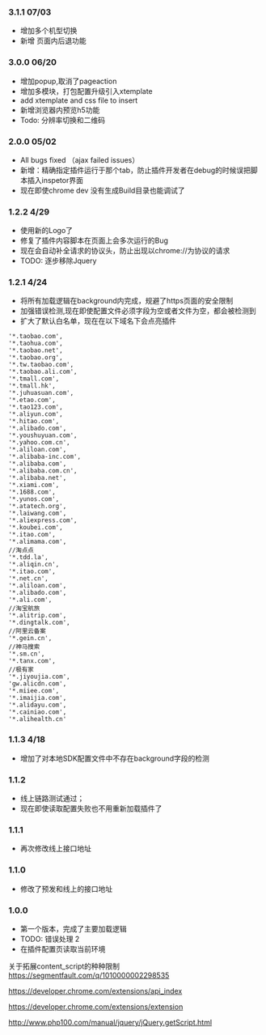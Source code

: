 
### 3.1.1 07/03
- 增加多个机型切换
- 新增 页面内后退功能


### 3.0.0 06/20
- 增加popup,取消了pageaction
- 增加多模块，打包配置升级引入xtemplate
- add xtemplate and css file to insert
- 新增浏览器内预览h5功能
- Todo: 分辨率切换和二维码

### 2.0.0 05/02
- All bugs fixed （ajax failed issues）
- 新增：精确指定插件运行于那个tab，防止插件开发者在debug的时候误把脚本插入inspetor界面
- 现在即使chrome dev 没有生成Build目录也能调试了

### 1.2.2 4/29
- 使用新的Logo了
- 修复了插件内容脚本在页面上会多次运行的Bug
- 现在会自动补全请求的协议头，防止出现以chrome://为协议的请求
- TODO: 逐步移除Jquery

### 1.2.1 4/24
- 将所有加载逻辑在background内完成，规避了https页面的安全限制
- 加强错误检测,现在即使配置文件必须字段为空或者文件为空，都会被检测到
- 扩大了默认白名单，现在在以下域名下会点亮插件

```
'*.taobao.com',
'*.taohua.com',
'*.taobao.net',
'*.taobao.org',
'*.tw.taobao.com',
'*.taobao.ali.com',
'*.tmall.com',
'*.tmall.hk',
'*.juhuasuan.com',
'*.etao.com',
'*.tao123.com',
'*.aliyun.com',
'*.hitao.com',
'*.alibado.com',
'*.youshuyuan.com',
'*.yahoo.com.cn',
'*.aliloan.com',
'*.alibaba-inc.com',
'*.alibaba.com',
'*.alibaba.com.cn',
'*.alibaba.net',
'*.xiami.com',
'*.1688.com',
'*.yunos.com',
'*.atatech.org',
'*.laiwang.com',
'*.aliexpress.com',
'*.koubei.com',
'*.itao.com',
'*.alimama.com',
//淘点点
'*.tdd.la',
'*.aliqin.cn',
'*.itao.com',
'*.net.cn',
'*.aliloan.com',
'*.alibado.com',
'*.ali.com',
//淘宝航旅
'*.alitrip.com',
'*.dingtalk.com',
//阿里云备案
'*.gein.cn',
//神马搜索
'*.sm.cn',
'*.tanx.com',
//极有家
'*.jiyoujia.com',
'gw.alicdn.com',
'*.miiee.com',
'*.imaijia.com',
'*.alidayu.com',
'*.cainiao.com',
'*.alihealth.cn'
```


### 1.1.3 4/18
- 增加了对本地SDK配置文件中不存在background字段的检测

### 1.1.2
- 线上链路测试通过；
- 现在即使读取配置失败也不用重新加载插件了


### 1.1.1
- 再次修改线上接口地址


### 1.1.0
- 修改了预发和线上的接口地址


### 1.0.0
- 第一个版本，完成了主要加载逻辑
- TODO: 错误处理 2
- 在插件配置页读取当前环境

关于拓展content_script的种种限制
https://segmentfault.com/q/1010000002298535

https://developer.chrome.com/extensions/api_index

https://developer.chrome.com/extensions/extension

http://www.php100.com/manual/jquery/jQuery.getScript.html
